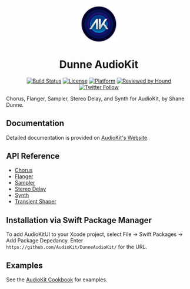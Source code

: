 <div align=center>
<img src="https://github.com/AudioKit/Cookbook/raw/main/Cookbook/Cookbook/Assets.xcassets/audiokit-icon.imageset/audiokit-icon.png" width="20%"/>

# Dunne AudioKit

[![Build Status](https://github.com/AudioKit/DunneAudioKit/workflows/CI/badge.svg)](https://github.com/AudioKit/DunneAudioKit/actions?query=workflow%3ACI)
[![License](https://img.shields.io/github/license/AudioKit/DunneAudioKit)](https://github.com/AudioKit/DunneAudioKit/blob/main/LICENSE)
[![Platform](https://img.shields.io/cocoapods/p/AudioKit)](https://github.com/AudioKit/AudioKit/wiki)
[![Reviewed by Hound](https://img.shields.io/badge/Reviewed_by-Hound-8E64B0.svg)](https://houndci.com)
[![Twitter Follow](https://img.shields.io/twitter/follow/AudioKitPro.svg?style=social)](https://twitter.com/AudioKitPro)

</div>

Chorus, Flanger, Sampler, Stereo Delay, and Synth for AudioKit, by Shane Dunne.

## Documentation

Detailed documentation is provided on [AudioKit's Website](http://audiokit.io/Packages/DunneAudioKit/).

## API Reference

* [Chorus](https://github.com/AudioKit/DunneAudioKit/wiki/Chorus)
* [Flanger](https://github.com/AudioKit/DunneAudioKit/wiki/Flanger)
* [Sampler](https://github.com/AudioKit/DunneAudioKit/wiki/Sampler)
* [Stereo Delay](https://github.com/AudioKit/DunneAudioKit/wiki/StereoDelay)
* [Synth](https://github.com/AudioKit/DunneAudioKit/wiki/Synth)
* [Transient Shaper](https://github.com/AudioKit/DunneAudioKit/wiki/TransientShaper)


## Installation via Swift Package Manager

To add AudioKitUI to your Xcode project, select File -> Swift Packages -> Add Package Depedancy. Enter `https://github.com/AudioKit/DunneAudioKit/` for the URL. 


## Examples

See the [AudioKit Cookbook](https://github.com/AudioKit/Cookbook/) for examples.
